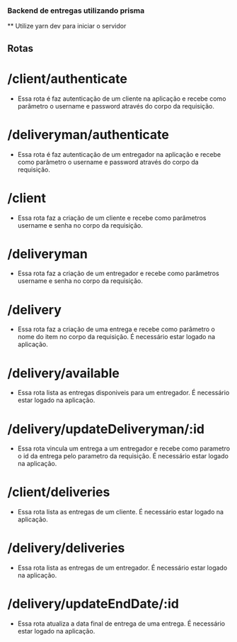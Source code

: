 ### Backend de entregas utilizando prisma

\*\* Utilize yarn dev para iniciar o servidor

## Rotas

# /client/authenticate

- Essa rota é faz autenticação de um cliente na aplicação e recebe como parâmetro o username e password através do corpo da requisição.

# /deliveryman/authenticate

- Essa rota é faz autenticação de um entregador na aplicação e recebe como parâmetro o username e password através do corpo da requisição.

# /client

- Essa rota faz a criação de um cliente e recebe como parâmetros username e senha no corpo da requisição.

# /deliveryman

- Essa rota faz a criação de um entregador e recebe como parâmetros username e senha no corpo da requisição.

# /delivery

- Essa rota faz a criação de uma entrega e recebe como parâmetro o nome do item no corpo da requisição. É necessário estar logado na aplicação.

# /delivery/available

- Essa rota lista as entregas disponiveis para um entregador. É necessário estar logado na aplicação.

# /delivery/updateDeliveryman/:id

- Essa rota vincula um entrega a um entregador e recebe como parametro o id da entrega pelo parametro da requisição. É necessário estar logado na aplicação.

# /client/deliveries

- Essa rota lista as entregas de um cliente. É necessário estar logado na aplicação.

# /delivery/deliveries

- Essa rota lista as entregas de um entregador. É necessário estar logado na aplicação.

# /delivery/updateEndDate/:id

- Essa rota atualiza a data final de entrega de uma entrega. É necessário estar logado na aplicação.
